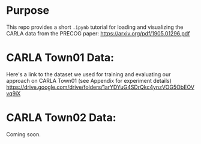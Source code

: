 # Purpose
This repo provides a short `.ipynb` tutorial for loading and visualizing the CARLA data from the PRECOG paper: https://arxiv.org/pdf/1905.01296.pdf 

# CARLA Town01 Data:
Here's a link to the dataset we used for training and evaluating our approach on CARLA Town01 (see Appendix for experiment details)
https://drive.google.com/drive/folders/1arYDYuG4SDrQkc4ynzVOG5ObEOVvq9iX

# CARLA Town02 Data:
Coming soon.
